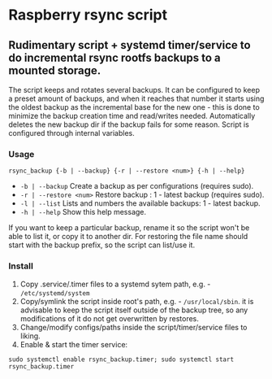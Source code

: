 # Raspberry rsync script
## Rudimentary script + systemd timer/service to do incremental rsync rootfs backups to a mounted storage.

The script keeps and rotates several backups. It can be configured to keep a preset amount of backups, and when it reaches that number it starts using the oldest backup as the incremental base for the new one - this is done to minimize the backup creation time and read/writes needed. Automatically deletes the new backup dir if the backup fails for some reason.
Script is configured through internal variables.

### Usage
```
rsync_backup {-b | --backup} {-r | --restore <num>} {-h | --help}
```
* `-b | --backup` Create a backup as per configurations (requires sudo).
* `-r | --restore <num>` Restore backup <num>: 1 - latest backup (requires sudo).
* `-l | --list` Lists and numbers the available backups: 1 - latest backup.
* `-h | --help` Show this help message.

If you want to keep a particular backup, rename it so the script won't be able to list it,
or copy it to another dir. For restoring the file name should start with the backup prefix,
so the script can list/use it.
  
### Install
1. Copy .service/.timer files to a systemd sytem path, e.g. - `/etc/systemd/system`
2. Copy/symlink the script inside root's path, e.g. - `/usr/local/sbin`.
   it is advisable to keep the script itself outside of the backup tree, so any
   modifications of it do not get overwritten by restores.
3. Change/modify configs/paths inside the script/timer/service files to liking.
4. Enable & start the timer service:
```
sudo systemctl enable rsync_backup.timer; sudo systemctl start rsync_backup.timer
```
